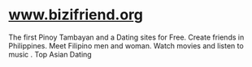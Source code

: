www.bizifriend.org
==================

The first Pinoy Tambayan and a Dating sites for Free. Create friends in Philippines. Meet Filipino men and woman. Watch movies and listen to music . Top Asian Dating